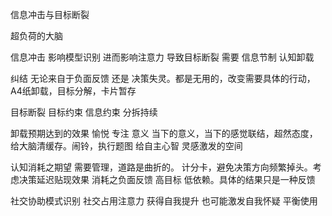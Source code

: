 信息冲击与目标断裂

超负荷的大脑

信息冲击 影响模型识别 进而影响注意力 导致目标断裂 需要 信息节制 认知卸载

纠结 无论来自于负面反馈 还是 决策失灵。都是无用的，改变需要具体的行动，A4纸卸载，目标分解，卡片暂存

目标断裂 目标约束 信息约束 分拆持续

卸载预期达到的效果 愉悦 专注 意义
当下的意义，当下的感觉联结，超然态度，给大脑清缓存。闹铃，执行题图
给自主心智 灵感激发的空间

认知消耗之期望 需要管理，道路是曲折的。  计分卡，避免决策方向频繁掉头。考虑决策延迟贴现效果
消耗之负面反馈 高目标 低依赖。具体的结果只是一种反馈

社交协助模式识别 社交占用注意力 获得自我提升 也可能激发自我怀疑 平衡使用


